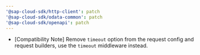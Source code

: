 ```yaml
---
'@sap-cloud-sdk/http-client': patch
'@sap-cloud-sdk/odata-common': patch
'@sap-cloud-sdk/openapi': patch
---
```



- [Compatibility Note] Remove `timeout` option from the request config and request builders, use the `timeout` middleware instead.
